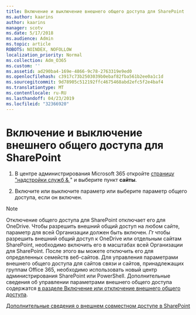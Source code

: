 ```yaml
---
title: Включение и выключение внешнего общего доступа для SharePoint
ms.author: kaarins
author: kaarins
manager: scotv
ms.date: 5/17/2018
ms.audience: Admin
ms.topic: article
ROBOTS: NOINDEX, NOFOLLOW
localization_priority: Normal
ms.collection: Adm_O365
ms.custom: ''
ms.assetid: ad290ba4-169e-4866-9c78-2763319e9ed0
ms.openlocfilehash: c3917c73b2503039b0ebaf82fba561b2ee0a1c1d
ms.sourcegitcommit: 9d78905c512192ffc4675468abd2efc5f2e4baf4
ms.translationtype: MT
ms.contentlocale: ru-RU
ms.lasthandoff: 04/23/2019
ms.locfileid: "32366920"
---
```

# <a name="turn-external-sharing-on-or-off-for-sharepoint"></a>Включение и выключение внешнего общего доступа для SharePoint

1. В центре администрирования Microsoft 365 откройте [страницу "надстройки служб &amp; ](https://portal.office.com/adminportal/home#/Settings/ServicesAndAddIns)" и выберите пункт **сайты**.
    
2. Включите или выключите параметр или выберите параметр общего доступа, если он включен.
    
> [!NOTE]
> Отключение общего доступа для SharePoint отключает его для OneDrive. Чтобы разрешить внешний общий доступ на любом сайте, параметр для всей Организации должен быть включен. _Гт_ чтобы разрешить внешний общий доступ к OneDrive или отдельным сайтам SharePoint, необходимо включить его в масштабах всей Организации для SharePoint. После этого вы можете отключить его для определенных семейств веб-сайтов. Для управления параметрами внешнего общего доступа для сайтов связи и сайтов, принадлежащих группам Office 365, необходимо использовать новый центр администрирования SharePoint или PowerShell. Дополнительные сведения об управлении параметрами внешнего общего доступа содержатся [в разделе Включение или отключение внешнего общего доступа](https://go.microsoft.com/fwlink/?linkid=866426). 
  
[Дополнительные сведения о внешнем совместном доступе в SharePoint](https://go.microsoft.com/fwlink/?linkid=734908)
  

